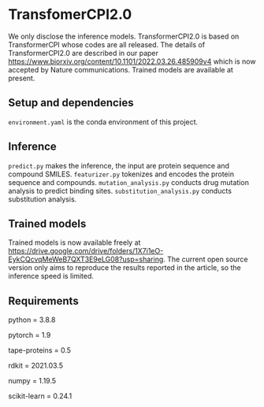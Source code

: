 # TransfomerCPI2.0

  We only disclose the inference models. TransformerCPI2.0 is based on TransformerCPI whose codes are all released. The details of TransformerCPI2.0 are described in our paper https://www.biorxiv.org/content/10.1101/2022.03.26.485909v4 which is now accepted by Nature communications. Trained models are available at present.

## Setup and dependencies 
`environment.yaml` is the conda environment of this project.

## Inference
`predict.py` makes the inference, the input are protein sequence and compound SMILES. `featurizer.py` tokenizes and encodes the protein sequence and compounds. `mutation_analysis.py` conducts drug mutation analysis to predict binding sites. `substitution_analysis.py` conducts substitution analysis.

## Trained models
Trained models is now available freely at https://drive.google.com/drive/folders/1X7i1eO-EykCQcvqMeWeB7QXT3E9eLG08?usp=sharing. The current open source version only aims to reproduce the results reported in the article, so the inference speed is limited.

## Requirements
python = 3.8.8 

pytorch = 1.9 

tape-proteins = 0.5 

rdkit = 2021.03.5 

numpy = 1.19.5 

scikit-learn = 0.24.1 

